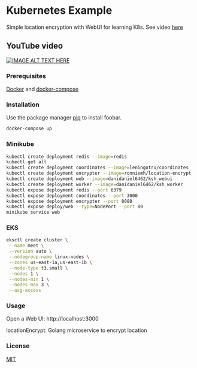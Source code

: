 # Kubernetes Example

Simple location encryption with WebUI for learning K8s.
See video [here](https://www.youtube.com/watch?v=4es6iAljEwE)

## YouTube video

[![IMAGE ALT TEXT HERE](https://img.youtube.com/vi/4es6iAljEwE/0.jpg)](https://www.youtube.com/watch?v=4es6iAljEwE)

### Prerequisites

[Docker](https://docs.docker.com/get-docker/) and [docker-compose](https://docs.docker.com/compose/install/)

### Installation

Use the package manager [pip](https://pip.pypa.io/en/stable/) to install foobar.

```bash
docker-compose up
```

### Minikube 

```bash
kubectl create deployment redis --image=redis
kubectl get all
kubectl create deployment coordinates --image=leningotru/coordinates
kubectl create deployment encrypter --image=ronniemh/location-encrypt
kubectl create deployment web --image=danidaniel6462/ksh_webui
kubectl create deployment worker --image=danidaniel6462/ksh_worker
kubectl expose deployment redis --port 6379
kubectl expose deployment coordinates --port 3000
kubectl expose deployment encrypter --port 8080
kubectl expose deploy/web --type=NodePort --port 80
minikube service web
```
### EKS

```bash
eksctl create cluster \
 --name meet \
 --version auto \
 --nodegroup-name linux-nodes \
 --zones us-east-1a,us-east-1b \
 --node-type t3.small \
 --nodes 1 \
 --nodes-min 1 \
 --nodes-max 3 \
 --asg-access
```

### Usage

Open a Web UI: http://localhost:3000

locationEncrypt: Golang microservice to encrypt location


### License
[MIT](https://choosealicense.com/licenses/mit/)
